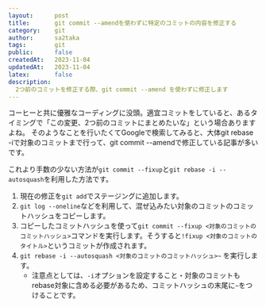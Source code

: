 ```yaml
---
layout:      post
title:       git commit --amendを使わずに特定のコミットの内容を修正する
category:    git
author:      sa2taka
tags:        git
public:      false
createdAt:   2023-11-04
updatedAt:   2023-11-04
latex:       false
description:
  2つ前のコミットを修正する際、git commit --amend を使わずに修正します
---
```


コーヒーと共に優雅なコーディングに没頭。適宜コミットをしていると、あるタイミングで「この変更、2つ前のコミットにまとめたいな」という場合ありますよね。
そのようなことを行いたくてGoogleで検索してみると、大体git rebase -iで対象のコミットまで行って、git commit --amendで修正している記事が多いです。

これより手数の少ない方法が`git commit --fixup`と`git rebase -i --autosquash`を利用した方法です。

1. 現在の修正を`git add`でステージングに追加します。
2. `git log --oneline`などを利用して、混ぜ込みたい対象のコミットのコミットハッシュをコピーします。
3. コピーしたコミットハッシュを使って`git commit --fixup <対象のコミットのコミットハッシュ>`コマンドを実行します。そうすると`!fixup <対象のコミットのタイトル>`というコミットが作成されます。
4. `git rebase -i --autosquash <対象のコミットのコミットハッシュ>~` を実行します。
    - 注意点としては、`-i`オプションを設定すること・対象のコミットもrebase対象に含める必要があるため、コミットハッシュの末尾に`~`をつけることです。
